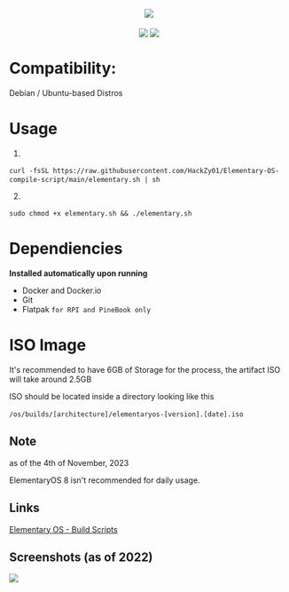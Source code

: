 <p align="center"> 
   <picture>
      <source media="(prefers-color-scheme: dark)" srcset="https://github.com/elementary/brand/blob/master/logomark-white.png?raw=true" width="380">
      <source media="(prefers-color-scheme: light)" srcset="https://github.com/elementary/brand/blob/master/logomark-black.png?raw=true" width="380">
      <img src="https://github.com/HackZy01/Images/blob/main/desktop-dark.png" width="420" height="240">
   </picture
</p>

<p align="center"> 
      <Text>
      <img align="center" src="https://img.shields.io/badge/Script%20Version%20-1.06-a56de2?style=style=flat"> 
      <img align="center" src="https://img.shields.io/badge/Current%20eOS%20Version-7.1-3689e6?style=style=flat"> 
   </Text>

</p>

# Compatibility:
Debian / Ubuntu-based Distros
  
# Usage
1.
```
curl -fsSL https://raw.githubusercontent.com/HackZy01/Elementary-OS-compile-script/main/elementary.sh | sh
```
2.
```
sudo chmod +x elementary.sh && ./elementary.sh
```
# Dependiencies
**Installed automatically upon running**
- Docker and Docker.io
- Git
- Flatpak ```for RPI and PineBook only```
  
# ISO Image
It's recommended to have 6GB of Storage for the process, the artifact ISO will take around 2.5GB

ISO should be located inside a directory looking like this

```/os/builds/[architecture]/elementaryos-[version].[date].iso```

## Note
as of the 4th of November, 2023

ElementaryOS 8 isn't recommended for daily usage.


## Links
[Elementary OS - Build Scripts](https://github.com/elementary/os)


## Screenshots (as of 2022)
<p align="left"> 
<picture>
   <source media="(prefers-color-scheme: dark)" srcset="https://github.com/HackZy01/Images/blob/main/eos-compile-screenshot-dark.png?raw=true">
   <source media="(prefers-color-scheme: light)" srcset="https://github.com/HackZy01/Images/blob/main/eos-compile-screenshot-light.png?raw=true">
   <img src="https://github.com/HackZy01/Images/blob/main/desktop-dark.png"
</picture
</p>

